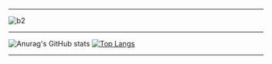 --------------------------------------------------------------------------
![b2](https://user-images.githubusercontent.com/94312066/154665470-a0d64d44-f5b7-4c91-98c8-1de0deafc062.gif)

---------------------------------------------------------------------------

![Anurag's GitHub stats](https://github-readme-stats.vercel.app/api?username=Jerv-exe&theme=chartreuse-dark&show_icons=true)
[![Top Langs](https://github-readme-stats.vercel.app/api/top-langs/?username=jerv-exe&layout=compact&theme=chartreuse-dark&show_icons=true)](https://github.com/anuraghazra/github-readme-stats)

----------------------------------------------------------------------------- 
